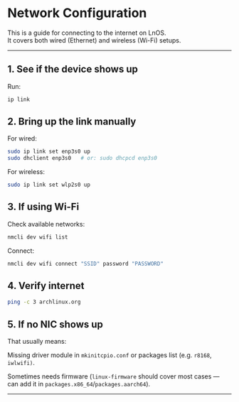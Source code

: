 # Network Configuration

This is a guide for connecting to the internet on LnOS.  
It covers both wired (Ethernet) and wireless (Wi-Fi) setups.

---

## 1. See if the device shows up

Run:

```bash
ip link
```

## 2. Bring up the link manually

For wired:
```bash
sudo ip link set enp3s0 up
sudo dhclient enp3s0   # or: sudo dhcpcd enp3s0
```

For wireless:
```bash
sudo ip link set wlp2s0 up
```

## 3. If using Wi-Fi

Check available networks:
```bash
nmcli dev wifi list
```

Connect:

```bash
nmcli dev wifi connect "SSID" password "PASSWORD"
```

## 4. Verify internet

```bash
ping -c 3 archlinux.org
```

## 5. If no NIC shows up

That usually means:

Missing driver module in `mkinitcpio.conf` or packages list (e.g. `r8168`, `iwlwifi)`.

Sometimes needs firmware (`linux-firmware` should cover most cases — can add it in `packages.x86_64`/`packages.aarch64`).

---
